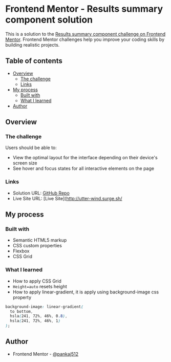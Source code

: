 # Frontend Mentor - Results summary component solution

This is a solution to the [Results summary component challenge on Frontend Mentor](https://www.frontendmentor.io/challenges/results-summary-component-CE_K6s0maV). Frontend Mentor challenges help you improve your coding skills by building realistic projects.

## Table of contents

- [Overview](#overview)
  - [The challenge](#the-challenge)
  - [Links](#links)
- [My process](#my-process)
  - [Built with](#built-with)
  - [What I learned](#what-i-learned)
- [Author](#author)

## Overview

### The challenge

Users should be able to:

- View the optimal layout for the interface depending on their device's screen size
- See hover and focus states for all interactive elements on the page

### Links

- Solution URL: [GitHub Repo](https://github.com/pankaj512/frontend-mentor-challenges/tree/results-summary-component)
- Live Site URL: [Live Site](http://utter-wind.surge.sh/

## My process

### Built with

- Semantic HTML5 markup
- CSS custom properties
- Flexbox
- CSS Grid

### What I learned

- How to apply CSS Grid
- `Height=auto` resets height
- How to apply linear-gradient, it is apply using background-image css property

```css
background-image: linear-gradient(
  to bottom,
  hsla(241, 72%, 46%, 0.8),
  hsla(241, 72%, 46%, 1)
);
```

## Author

- Frontend Mentor - [@pankaj512](https://www.frontendmentor.io/profile/pankaj512)
